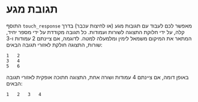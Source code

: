# תגובת מגע

התוסף `touch_response` מאפשר לכם לעבוד עם תגובות מגע (או לחיצות עכבר) בדרך קלה, על ידי חלוקת התצוגה לשורות ועמודות. כל תגובה מקודדת על ידי מספר יחיד, המתאר את המיקום משמאל לימין ומלמעלה למטה. לדוגמה, אם ציינתם 2 עמודות ו-3 שורות, התצוגה חולקת לאזורי תגובה הבאים:

    1	2
    3	4
    5	6

באופן דומה, אם ציינתם 4 עמודות ושורה אחת, התצוגה חתוכה אופקית לאזורי תגובה הבאים:

    1	2	3	4